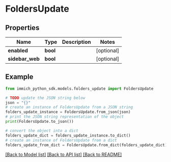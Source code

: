 # FoldersUpdate


## Properties

Name | Type | Description | Notes
------------ | ------------- | ------------- | -------------
**enabled** | **bool** |  | [optional] 
**sidebar_web** | **bool** |  | [optional] 

## Example

```python
from immich_python_sdk.models.folders_update import FoldersUpdate

# TODO update the JSON string below
json = "{}"
# create an instance of FoldersUpdate from a JSON string
folders_update_instance = FoldersUpdate.from_json(json)
# print the JSON string representation of the object
print(FoldersUpdate.to_json())

# convert the object into a dict
folders_update_dict = folders_update_instance.to_dict()
# create an instance of FoldersUpdate from a dict
folders_update_from_dict = FoldersUpdate.from_dict(folders_update_dict)
```
[[Back to Model list]](../README.md#documentation-for-models) [[Back to API list]](../README.md#documentation-for-api-endpoints) [[Back to README]](../README.md)


